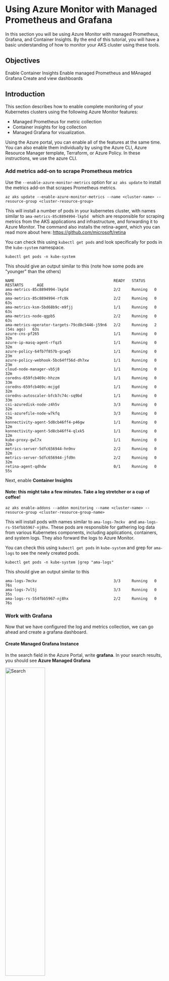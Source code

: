 # Using Azure Monitor with Managed Prometheus and Grafana

In this section you will be using Azure Monitor with managed Prometheus, Grafana, and Container Insights. By the end of this tutorial, you will have a basic understanding of how to monitor your AKS cluster using these tools.



## Objectives
Enable Container Insights
Enable managed Prometheus and MAnaged Grafana
Create and view dashboards


## Introduction
This section describes how to enable complete monitoring of your Kubernetes clusters using the following Azure Monitor features:

* Managed Prometheus for metric collection
* Container insights for log collection
* Managed Grafana for visualization.


Using the Azure portal, you can enable all of the features at the same time. You can also enable them individually by using the Azure CLI, Azure Resource Manager template, Terraform, or Azure Policy. In these instructions, we use the azure CLI.

### Add metrics add-on to scrape Prometheus metrics

Use the ````--enable-azure-monitor-metrics```` option for ````az aks update````  to install the metrics add-on that scrapes Prometheus metrics. 



````
az aks update --enable-azure-monitor-metrics --name <cluster-name> --resource-group <cluster-resource-group>
````
 
This will install a number of pods in your kubernetes cluster, with names similar to ````ama-metrics-85c8894994-lkp5d ```` which are responsible for scraping metrics from the AKS applications and infrastructure, and forwarding it to Azure Monitor. The command also installs the retina-agent, which you can read more about here: https://github.com/microsoft/retina

You can check this using ````kubectl get pods```` and look specifically for pods in the ````kube-system```` namespace. 

````
kubectl get pods -n kube-system
````

This should give an output similar to this (note how some pods are "younger" than the others)

````
NAME                                            READY   STATUS    RESTARTS      AGE
ama-metrics-85c8894994-lkp5d                    2/2     Running   0             63s
ama-metrics-85c8894994-rfc8k                    2/2     Running   0             63s
ama-metrics-ksm-5bd68b9c-m9fjj                  1/1     Running   0             63s
ama-metrics-node-qgpb5                          2/2     Running   0             63s
ama-metrics-operator-targets-79cd8c5446-j59n6   2/2     Running   2 (54s ago)   63s
azure-cns-pf265                                 1/1     Running   0             32m
azure-ip-masq-agent-rfqz5                       1/1     Running   0             32m
azure-policy-64fb7f857b-gcwg5                   1/1     Running   0             23m
azure-policy-webhook-5bc64ff56d-dh7xw           1/1     Running   0             23m
cloud-node-manager-vb5j8                        1/1     Running   0             32m
coredns-659fcb469c-hhzzm                        1/1     Running   0             33m
coredns-659fcb469c-mcjgd                        1/1     Running   0             32m
coredns-autoscaler-bfcb7c74c-sq9bd              1/1     Running   0             33m
csi-azuredisk-node-z4h5v                        3/3     Running   0             32m
csi-azurefile-node-w7kfq                        3/3     Running   0             32m
konnectivity-agent-5d8cb46ff4-p46gw             1/1     Running   0             12m
konnectivity-agent-5d8cb46ff4-qlxk5             1/1     Running   0             12m
kube-proxy-gwl7x                                1/1     Running   0             32m
metrics-server-5dfc656944-hn9nv                 2/2     Running   0             32m
metrics-server-5dfc656944-jfd9n                 2/2     Running   0             32m
retina-agent-qdhdw                              0/1     Running   0             55s

````


Next, enable **Container Insights**


#### Note: this might take a few minutes. Take a leg stretcher or a cup of coffee!
````
az aks enable-addons --addon monitoring --name <cluster-name> --resource-group <cluster-resource-group-name>
````
This will install pods with names similar to ````ama-logs-7mckv ```` and ````ama-logs-rs-554fbb5967-nj8hx````. These pods are responsible for gathering log data from various Kubernetes components, including applications, containers, and system logs. They also forward the logs to Azure Monitor.

You can check this using ````kubectl get pods```` in ````kube-system```` and grep for ````ama-logs```` to see the newly created pods. 

````
kubectl get pods -n kube-system |grep "ama-logs"
````

This should give an output similar to this

````
ama-logs-7mckv                                  3/3     Running   0             76s
ama-logs-7vl5j                                  3/3     Running   0             35s
ama-logs-rs-554fbb5967-nj8hx                    2/2     Running   0             76s
````




### Work with Grafana

Now that we have configured the log and metrics collection, we can go ahead and create a grafana dashboard. 

#### Create Managed Grafana Instance

In the search field in the Azure Portal, write **grafana**. In your search results, you should see **Azure Managed Grafana**

<img src="./media/search-managed-grafana.png" alt="Search" width="50%">

When you click on **Azure Managed Grafana** you will be presented with the option to create a managed grafana instance. 

<img src="./media/no-managed-grafana.png" alt="Search" width="50%">



Click on **Create Azure Managed Grafana**

Now, you need to configure your Grafana, just like when creating any Azure resource with the portal. 

You only have to care about the **Basics**

| Property           | Value                                                                |
|--------------------|----------------------------------------------------------------------|
| Subscription       | Use the subscription that you received for this workshop             |
| Resource group name| Use the one you created earlier for the AKS cluster                  |
| Location           | Sweden Central                                                       |
| Name               | Globally unique name (for example based on your corporate signum)    |
| Pricing Plan       | Standard                                                             |
| Grafana Version    | 10     

Then select **Create** and after validation click on the **Create** button.

#### Link Grafana workspace 
When you configured the Prometheus scraping, an **Azure Monitor Workspace** was automatically created for you. For **Grafana** to be able to use the metrics from Prometheus, a connection to that workspace needs to be configured. 

The easiest way to find the workspace is to search in the Azure Portal. Search for **Azure Monitor Workspace**

<img src="./media/search-azure-monitor-workspace.png" alt="Search" width="50%">


Click on **Azure Monitor Workspace** in the search results. Then select **Linked Grafana Workspaces** in the left hand navigation bar.

<img src="./media/linked-grafana-workspaces.png" alt="Search" width="30%">

There will be no linked Grafana Workspaces available, so select **Link**.

When you click to expand the **Grafana Workspace** field, you will find the Grafana workspace previosly created. 

<img src="./media/select-grafana-workspace-to-link.png" alt="Search" width="50%">

Select it, and click on the **Link** button.



#### Create your first dashboard

When the **Managed Grafana** instance was created, you probably saw something like this **Go to resource**


<img src="./media/grafana-go-to-resource.png" alt="Search" width="50%">

If you navigated away from this, you can simply search for **Grafana** again in the search field of the Azure Portal.


In the **Overview** of your Grafana resource, there will be a link to your **Grafana Endpoint** which will look similar to ````https://k8s-ws-grafana-98765-hhh6gsfgbmaacjba.cse.grafana.azure.com````. 

Click on that link to go to your Grafana instance. You will be able to log into Grafana using the same username and credentials that you used for the Azure Portal.

In the left hand navigation pane, select **Dashboards**

<img src="./media/grafana-navigation.png" alt="Search" width="30%">

You should see three categories, Azure Managed Prometheus, Azure Monitor and Microsoft Defender for Cloud. The one you are interested in today, is the Azure Managed Prometheus. 


<img src="./media/grafana-dashboards.png" alt="Search" width="50%">

Expand **Azure Managed Prometheus** to find the preconfigured dashboards underneath. Select (for example) the one named **Kubernetes / Compute Resources / Node (Pods)**

This dashboard container metrics for CPU and Memory utilization in the pods. In the lists on the right hand side, next to the graphs you can select for which pod you want to see metrics.

<img src="./media/grafana-node-pod-dasboard.png" alt="Search" width="50%">


#### If you feel that you have the time, play around with the different dashboards or create a custom dashboard if you are already familiar with Grafana and Prometheus.










